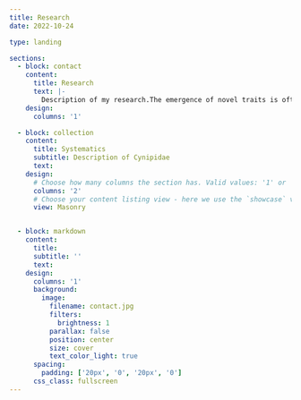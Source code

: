 ```yaml
---
title: Research
date: 2022-10-24

type: landing

sections:
  - block: contact
    content:
      title: Research
      text: |-
        Description of my research.The emergence of novel traits is often preceded by a potentiation phase, when all the genetic components necessary for producing the trait are assembled. However, elucidating these potentiating factors is challenging. We have previously shown that an anthocyanin-activating R2R3-MYB, STRIPY, triggers the emergence of a distinct foliar pigmentation pattern in the monkeyflower Mimulus verbenaceus. Here, using forward and reverse genetics approaches, we identify three potentiating factors that pattern STRIPY expression: MvHY5, a master regulator of light signaling that activates STRIPY and is expressed throughout the leaf, and two leaf developmental regulators, MvALOG1 and MvTCP5, that are expressed in opposing gradients along the leaf proximodistal axis and negatively regulate STRIPY. These results provide strong empirical evidence that phenotypic novelties can be potentiated through incorporation into preexisting genetic regulatory networks and highlight the importance of positional information in patterning the novel foliar stripe.
    design:
      columns: '1'

  - block: collection
    content:
      title: Systematics
      subtitle: Description of Cynipidae
      text: 
    design:
      # Choose how many columns the section has. Valid values: '1' or '2'.
      columns: '2'
      # Choose your content listing view - here we use the `showcase` view
      view: Masonry


  - block: markdown
    content:
      title:
      subtitle: ''
      text:
    design:
      columns: '1'
      background:
        image: 
          filename: contact.jpg
          filters:
            brightness: 1
          parallax: false
          position: center
          size: cover
          text_color_light: true
      spacing:
        padding: ['20px', '0', '20px', '0']
      css_class: fullscreen
---
```

